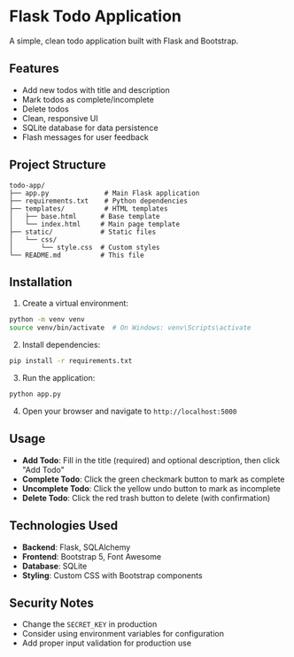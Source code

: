 # Flask Todo Application

A simple, clean todo application built with Flask and Bootstrap.

## Features

- Add new todos with title and description
- Mark todos as complete/incomplete
- Delete todos
- Clean, responsive UI
- SQLite database for data persistence
- Flash messages for user feedback

## Project Structure

```
todo-app/
├── app.py              # Main Flask application
├── requirements.txt    # Python dependencies
├── templates/          # HTML templates
│   ├── base.html      # Base template
│   └── index.html     # Main page template
├── static/            # Static files
│   └── css/
│       └── style.css  # Custom styles
└── README.md          # This file
```

## Installation

1. Create a virtual environment:
```bash
python -m venv venv
source venv/bin/activate  # On Windows: venv\Scripts\activate
```

2. Install dependencies:
```bash
pip install -r requirements.txt
```

3. Run the application:
```bash
python app.py
```

4. Open your browser and navigate to `http://localhost:5000`

## Usage

- **Add Todo**: Fill in the title (required) and optional description, then click "Add Todo"
- **Complete Todo**: Click the green checkmark button to mark as complete
- **Uncomplete Todo**: Click the yellow undo button to mark as incomplete
- **Delete Todo**: Click the red trash button to delete (with confirmation)

## Technologies Used

- **Backend**: Flask, SQLAlchemy
- **Frontend**: Bootstrap 5, Font Awesome
- **Database**: SQLite
- **Styling**: Custom CSS with Bootstrap components

## Security Notes

- Change the `SECRET_KEY` in production
- Consider using environment variables for configuration
- Add proper input validation for production use